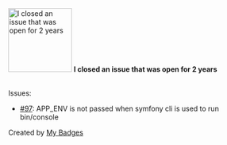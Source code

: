 <img src="https://github.com/my-badges/my-badges/blob/master/src/all-badges/old-issue/old-issue-2.png?raw=true" alt="I closed an issue that was open for 2 years" title="I closed an issue that was open for 2 years" width="128">
<strong>I closed an issue that was open for 2 years</strong>
<br><br>

Issues:

- <a href="https://github.com/symfony/cli/issues/97">#97</a>: APP_ENV is not passed when symfony cli is used to run bin/console


Created by <a href="https://github.com/my-badges/my-badges">My Badges</a>